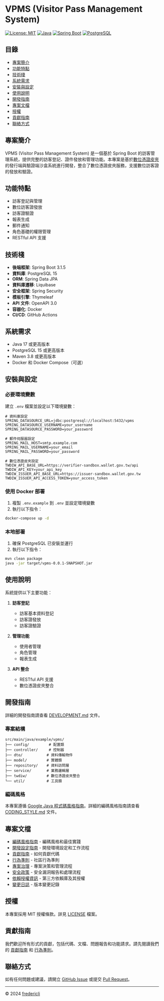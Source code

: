 # VPMS (Visitor Pass Management System)

[![License: MIT](https://img.shields.io/badge/License-MIT-yellow.svg)](https://opensource.org/licenses/MIT)
[![Java](https://img.shields.io/badge/Java-17-blue.svg)](https://www.java.com/)
[![Spring Boot](https://img.shields.io/badge/Spring%20Boot-3.1.5-green.svg)](https://spring.io/projects/spring-boot)
[![PostgreSQL](https://img.shields.io/badge/PostgreSQL-15-blue.svg)](https://www.postgresql.org/)

## 目錄

- [專案簡介](#專案簡介)
- [功能特點](#功能特點)
- [技術棧](#技術棧)
- [系統需求](#系統需求)
- [安裝與設定](#安裝與設定)
- [使用說明](#使用說明)
- [開發指南](#開發指南)
- [專案文檔](#專案文檔)
- [授權](#授權)
- [貢獻指南](#貢獻指南)
- [聯絡方式](#聯絡方式)

## 專案簡介

VPMS (Visitor Pass Management System) 是一個基於 Spring Boot 的訪客管理系統，提供完整的訪客登記、證件發放和管理功能。本專案是基於[數位憑證皮夾](https://www.wallet.gov.tw/)的發行端與驗證端沙盒系統進行開發，整合了數位憑證皮夾服務，支援數位訪客證的發放和驗證。

## 功能特點

- 訪客登記與管理
- 數位訪客證發放
- 訪客證驗證
- 報表生成
- 郵件通知
- 角色基礎的權限管理
- RESTful API 支援

## 技術棧

- **後端框架**: Spring Boot 3.1.5
- **資料庫**: PostgreSQL 15
- **ORM**: Spring Data JPA
- **資料庫遷移**: Liquibase
- **安全框架**: Spring Security
- **模板引擎**: Thymeleaf
- **API 文件**: OpenAPI 3.0
- **容器化**: Docker
- **CI/CD**: GitHub Actions

## 系統需求

- Java 17 或更高版本
- PostgreSQL 15 或更高版本
- Maven 3.8 或更高版本
- Docker 和 Docker Compose（可選）

## 安裝與設定

### 必要環境變數

建立 `.env` 檔案並設定以下環境變數：

```env
# 資料庫設定
SPRING_DATASOURCE_URL=jdbc:postgresql://localhost:5432/vpms
SPRING_DATASOURCE_USERNAME=your_username
SPRING_DATASOURCE_PASSWORD=your_password

# 郵件伺服器設定
SPRING_MAIL_HOST=smtp.example.com
SPRING_MAIL_USERNAME=your_email
SPRING_MAIL_PASSWORD=your_password

# 數位憑證皮夾設定
TWDIW_API_BASE_URL=https://verifier-sandbox.wallet.gov.tw/api
TWDIW_API_KEY=your_api_key
TWDIW_ISSUER_API_BASE_URL=https://issuer-sandbox.wallet.gov.tw
TWDIW_ISSUER_API_ACCESS_TOKEN=your_access_token
```

### 使用 Docker 部署

1. 複製 `.env.example` 到 `.env` 並設定環境變數
2. 執行以下指令：

```bash
docker-compose up -d
```

### 本地部署

1. 確保 PostgreSQL 已安裝並運行
2. 執行以下指令：

```bash
mvn clean package
java -jar target/vpms-0.0.1-SNAPSHOT.jar
```

## 使用說明

系統提供以下主要功能：

1. **訪客登記**
   - 訪客基本資料登記
   - 訪客證發放
   - 訪客證驗證

2. **管理功能**
   - 使用者管理
   - 角色管理
   - 報表生成

3. **API 整合**
   - RESTful API 支援
   - 數位憑證皮夾整合

## 開發指南

詳細的開發指南請查看 [DEVELOPMENT.md](DEVELOPMENT.md) 文件。

### 專案結構

```
src/main/java/example/vpms/
├── config/         # 配置類
├── controller/     # 控制器
├── dto/           # 資料傳輸物件
├── model/         # 實體類
├── repository/    # 資料訪問層
├── service/       # 業務邏輯層
├── twdiw/         # 數位憑證皮夾整合
└── util/          # 工具類
```

### 編碼風格

本專案遵循 [Google Java 程式碼風格指南](https://google.github.io/styleguide/javaguide.html)。詳細的編碼風格指南請查看 [CODING_STYLE.md](CODING_STYLE.md) 文件。

## 專案文檔

- [編碼風格指南](CODING_STYLE.md) - 編碼風格和最佳實踐
- [開發設定指南](DEVELOPMENT.md) - 開發環境設定和工作流程
- [貢獻指南](CONTRIBUTING.md) - 如何貢獻代碼
- [行為準則](CODE_OF_CONDUCT.md) - 社區行為準則
- [專案治理](GOVERNANCE.md) - 專案決策和管理流程
- [安全政策](SECURITY.md) - 安全漏洞報告和處理流程
- [依賴授權資訊](DEPENDENCIES.md) - 第三方依賴庫及其授權
- [變更日誌](CHANGELOG.md) - 版本變更記錄

## 授權

本專案採用 MIT 授權條款。詳見 [LICENSE](LICENSE) 檔案。

## 貢獻指南

我們歡迎所有形式的貢獻，包括代碼、文檔、問題報告和功能請求。請先閱讀我們的 [貢獻指南](CONTRIBUTING.md) 和 [行為準則](CODE_OF_CONDUCT.md)。

## 聯絡方式

如有任何問題或建議，請開立 [GitHub Issue](https://github.com/fredericli/vpms_twdiw/issues) 或提交 [Pull Request](https://github.com/fredericli/vpms_twdiw/pulls)。

---

© 2024 [fredericli](https://github.com/fredericli)